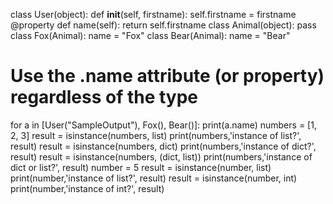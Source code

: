 class User(object):
def __init__(self, firstname):
self.firstname = firstname
@property
def name(self):
return self.firstname
class Animal(object):
pass
class Fox(Animal):
name = "Fox"
class Bear(Animal):
name = "Bear"
# Use the .name attribute (or property) regardless of the type
for a in [User("SampleOutput"), Fox(), Bear()]:
print(a.name)
numbers = [1, 2, 3]
result = isinstance(numbers, list)
print(numbers,'instance of list?', result)
result = isinstance(numbers, dict)
print(numbers,'instance of dict?', result)
result = isinstance(numbers, (dict, list))
print(numbers,'instance of dict or list?', result)
number = 5
result = isinstance(number, list)
print(number,'instance of list?', result)
result = isinstance(number, int)
print(number,'instance of int?', result)
